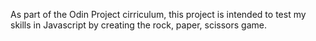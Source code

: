 As part of the Odin Project cirriculum, this project is intended to test my skills in Javascript by creating the rock, paper, scissors game.
